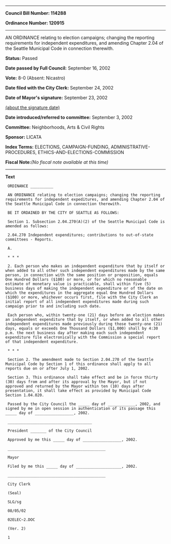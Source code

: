 

********

**Council Bill Number: 114288**
   
**Ordinance Number: 120915**
********

 AN ORDINANCE relating to election campaigns; changing the reporting requirements for independent expenditures, and amending Chapter 2.04 of the Seattle Municipal Code in connection therewith.

**Status:** Passed
   
**Date passed by Full Council:** September 16, 2002
   
**Vote:** 8-0 (Absent: Nicastro)
   
**Date filed with the City Clerk:** September 24, 2002
   
**Date of Mayor's signature:** September 23, 2002
   
[(about the signature date)](/~public/approvaldate.htm)
   
   
   
**Date introduced/referred to committee:** September 3, 2002
   
**Committee:** Neighborhoods, Arts & Civil Rights
   
**Sponsor:** LICATA
   
   
**Index Terms:** ELECTIONS, CAMPAIGN-FUNDING, ADMINISTRATIVE-PROCEDURES, ETHICS-AND-ELECTIONS-COMMISSION

**Fiscal Note:**_(No fiscal note available at this time)_

********

**Text**
   
```
 ORDINANCE __________

 AN ORDINANCE relating to election campaigns; changing the reporting requirements for independent expeditures, and amending Chapter 2.04 of the Seattle Municipal Code in connection therewith.

 BE IT ORDAINED BY THE CITY OF SEATTLE AS FOLLOWS:

 Section 1. Subsection 2.04.270(A)(2) of the Seattle Municipal Code is amended as follows:

 2.04.270 Independent expenditures; contributions to out-of-state committees - Reports.

 A.

 * * *

 2. Each person who makes an independent expenditure that by itself or when added to all other such independent expenditures made by the same person, in connection with the same position or proposition, equals One Hundred Dollars ($100) or more, or for which no reasonable estimate of monetary value is practicable, shall within five (5) business days of making the independent expenditure or of the date on which the expenditures in the aggregate equal One Hundred Dollars ($100) or more, whichever occurs first, file with the City Clerk an initial report of all independent expenditures made during such campaign prior to and including such date.

 Each person who, within twenty-one (21) days before an election makes an independent expenditure that by itself, or when added to all other independent expenditures made previously during those twenty-one (21) days, equals or exceeds One Thousand Dollars ($1,000) shall by 4:30 p.m. the next business day after making each such independent expenditure file electronically with the Commission a special report of that independent expenditure.

 * * *

 Section 2. The amendment made to Section 2.04.270 of the Seattle Municipal Code by Section 1 of this ordinance shall apply to all reports due on or after July 1, 2002.

 Section 3. This ordinance shall take effect and be in force thirty (30) days from and after its approval by the Mayor, but if not approved and returned by the Mayor within ten (10) days after presentation, it shall take effect as provided by Municipal Code Section 1.04.020.

 Passed by the City Council the _____ day of ____________, 2002, and signed by me in open session in authentication of its passage this _____ day of _________________, 2002.

 _____________________________________

 President _______ of the City Council

 Approved by me this _____ day of _________________, 2002.

 ___________________________________________

 Mayor

 Filed by me this _____ day of ____________________, 2002.

 ___________________________________________

 City Clerk

 (Seal)

 SLG/sg

 08/05/02

 02ELEC~2.DOC

 (Ver. 2)

 1

```
